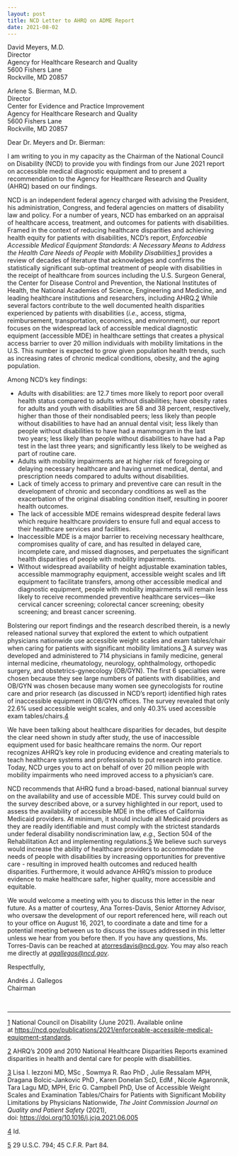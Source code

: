 ```yaml
---
layout: post
title: NCD Letter to AHRQ on ADME Report
date: 2021-08-02
---
```

David Meyers, M.D.\
Director\
Agency for Healthcare Research and Quality\
5600 Fishers Lane\
Rockville, MD 20857

Arlene S. Bierman, M.D.\
Director\
Center for Evidence and Practice Improvement\
Agency for Healthcare Research and Quality\
5600 Fishers Lane\
Rockville, MD 20857

Dear Dr. Meyers and Dr. Bierman:

I am writing to you in my capacity as the Chairman of the National Council on Disability (NCD) to provide you with findings from our June 2021 report on accessible medical diagnostic equipment and to present a recommendation to the Agency for Healthcare Research and Quality (AHRQ) based on our findings.

NCD is an independent federal agency charged with advising the President, his administration, Congress, and federal agencies on matters of disability law and policy. For a number of years, NCD has embarked on an appraisal of healthcare access, treatment, and outcomes for patients with disabilities. Framed in the context of reducing healthcare disparities and achieving health equity for patients with disabilities, NCD’s report, *Enforceable Accessible Medical Equipment Standards: A Necessary Means to Address the Health Care Needs of People with Mobility Disabilities*,[1](https://ncd.gov/publications/2021/ncd-letter-ahrq-adme-report#_ftn1) provides a review of decades of literature that acknowledges and confirms the statistically significant sub-optimal treatment of people with disabilities in the receipt of healthcare from sources including the U.S. Surgeon General, the Center for Disease Control and Prevention, the National Institutes of Health, the National Academies of Science, Engineering and Medicine, and leading healthcare institutions and researchers, including AHRQ.[2](https://ncd.gov/publications/2021/ncd-letter-ahrq-adme-report#_ftn2) While several factors contribute to the well documented health disparities experienced by patients with disabilities (*i.e.,* access, stigma, reimbursement, transportation, economics, and environment), our report focuses on the widespread lack of accessible medical diagnostic equipment (accessible MDE) in healthcare settings that creates a physical access barrier to over 20 million individuals with mobility limitations in the U.S. This number is expected to grow given population health trends, such as increasing rates of chronic medical conditions, obesity, and the aging population.

Among NCD’s key findings:

* Adults with disabilities: are 12.7 times more likely to report poor overall health status compared to adults without disabilities; have obesity rates for adults and youth with disabilities are 58 and 38 percent, respectively, higher than those of their nondisabled peers; less likely than people without disabilities to have had an annual dental visit; less likely than people without disabilities to have had a mammogram in the last two years; less likely than people without disabilities to have had a Pap test in the last three years; and significantly less likely to be weighed as part of routine care.
* Adults with mobility impairments are at higher risk of foregoing or delaying necessary healthcare and having unmet medical, dental, and prescription needs compared to adults without disabilities.
* Lack of timely access to primary and preventive care can result in the development of chronic and secondary conditions as well as the exacerbation of the original disabling condition itself, resulting in poorer health outcomes.
* The lack of accessible MDE remains widespread despite federal laws which require healthcare providers to ensure full and equal access to their healthcare services and facilities.
* Inaccessible MDE is a major barrier to receiving necessary healthcare, compromises quality of care, and has resulted in delayed care, incomplete care, and missed diagnoses, and perpetuates the significant health disparities of people with mobility impairments.
* Without widespread availability of height adjustable examination tables, accessible mammography equipment, accessible weight scales and lift equipment to facilitate transfers, among other accessible medical and diagnostic equipment, people with mobility impairments will remain less likely to receive recommended preventive healthcare services—like cervical cancer screening; colorectal cancer screening; obesity screening; and breast cancer screening.

Bolstering our report findings and the research described therein, is a newly released national survey that explored the extent to which outpatient physicians nationwide use accessible weight scales and exam tables/chair when caring for patients with significant mobility limitations.[3](https://ncd.gov/publications/2021/ncd-letter-ahrq-adme-report#_ftn3) A survey was developed and administered to 714 physicians in family medicine, general internal medicine, rheumatology, neurology, ophthalmology, orthopedic surgery, and obstetrics-gynecology (OB/GYN). The first 6 specialties were chosen because they see large numbers of patients with disabilities, and OB/GYN was chosen because many women see gynecologists for routine care and prior research (as discussed in NCD’s report) identified high rates of inaccessible equipment in OB/GYN offices. The survey revealed that only 22.6% used accessible weight scales, and only 40.3% used accessible exam tables/chairs.[4](https://ncd.gov/publications/2021/ncd-letter-ahrq-adme-report#_ftn4)

We have been talking about healthcare disparities for decades, but despite the clear need shown in study after study, the use of inaccessible equipment used for basic healthcare remains the norm. Our report recognizes AHRQ’s key role in producing evidence and creating materials to teach healthcare systems and professionals to put research into practice. Today, NCD urges you to act on behalf of over 20 million people with mobility impairments who need improved access to a physician’s care.

NCD recommends that AHRQ fund a broad-based, national biannual survey on the availability and use of accessible MDE. This survey could build on the survey described above, or a survey highlighted in our report, used to assess the availability of accessible MDE in the offices of California Medicaid providers. At minimum, it should include all Medicaid providers as they are readily identifiable and must comply with the strictest standards under federal disability nondiscrimination law, *e.g.,* Section 504 of the Rehabilitation Act and implementing regulations.[5](https://ncd.gov/publications/2021/ncd-letter-ahrq-adme-report#_ftn5) We believe such surveys would increase the ability of healthcare providers to accommodate the needs of people with disabilities by increasing opportunities for preventive care - resulting in improved health outcomes and reduced health disparities. Furthermore, it would advance AHRQ’s mission to produce evidence to make healthcare safer, higher quality, more accessible and equitable.

We would welcome a meeting with you to discuss this letter in the near future. As a matter of courtesy, Ana Torres-Davis, Senior Attorney Advisor, who oversaw the development of our report referenced here, will reach out to your office on August 16, 2021, to coordinate a date and time for a potential meeting between us to discuss the issues addressed in this letter unless we hear from you before then. If you have any questions, Ms. Torres-Davis can be reached at [atorresdavis@ncd.gov](mailto:atorresdavis@ncd.gov). You may also reach me directly at *[agallegos@ncd.gov](mailto:agallegos@ncd.gov)*.

Respectfully,

Andrés J. Gallegos\
Chairman

 

- - -

[1](https://ncd.gov/publications/2021/ncd-letter-ahrq-adme-report#_ftnref1) National Council on Disability (June 2021). Available online at <https://ncd.gov/publications/2021/enforceable-accessible-medical-equipment-standards>.

[2](https://ncd.gov/publications/2021/ncd-letter-ahrq-adme-report#_ftnref2) AHRQ’s 2009 and 2010 National Healthcare Disparities Reports examined disparities in health and dental care for people with disabilities.

[3](https://ncd.gov/publications/2021/ncd-letter-ahrq-adme-report#_ftnref3) Lisa I. Iezzoni MD, MSc , Sowmya R. Rao PhD , Julie Ressalam MPH, Dragana Bolcic-Jankovic PhD , Karen Donelan ScD, EdM , Nicole Agaronnik, Tara Lagu MD, MPH, Eric G. Campbell PhD, Use of Accessible Weight Scales and Examination Tables/Chairs for Patients with Significant Mobility Limitations by Physicians Nationwide, *The Joint Commission Journal on Quality and Patient Safety* (2021), doi: <https://doi.org/10.1016/j.jcjq.2021.06.005>

[4](https://ncd.gov/publications/2021/ncd-letter-ahrq-adme-report#_ftnref4) Id.

[5](https://ncd.gov/publications/2021/ncd-letter-ahrq-adme-report#_ftnref5) 29 U.S.C. 794; 45 C.F.R. Part 84.
